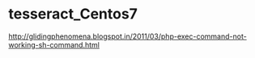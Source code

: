 # tesseract_Centos7

http://glidingphenomena.blogspot.in/2011/03/php-exec-command-not-working-sh-command.html
